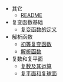 * 其它
  * [README](复变函数/README.md)
* 复变函数基础
  * [复变函数的定义](复变函数/复变函数基础/复变函数的定义.md)
* 解析函数
  * [初等复变函数](复变函数/解析函数/初等复变函数.md)
  * [解析函数](复变函数/解析函数/解析函数.md)
* 复数和复平面
  * [复数及其运算](复变函数/复数和复平面/复数及其运算.md)
  * [复平面和复球面](复变函数/复数和复平面/复平面和复球面.md)
